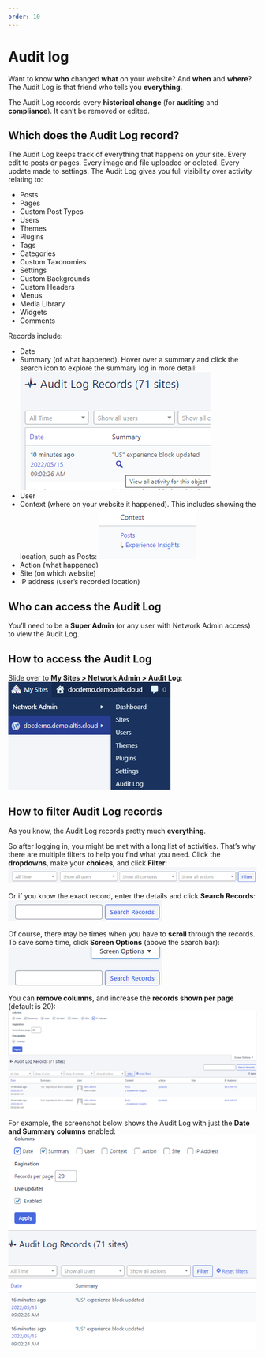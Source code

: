 ```yaml
---
order: 10
---
```


# Audit log

Want to know **who** changed **what** on your website? And **when** and **where**? The Audit Log is that friend who tells you **everything**. 

The Audit Log records every **historical change** (for **auditing** and **compliance**). It can’t be removed or edited.  

## Which does the Audit Log record?

The Audit Log keeps track of everything that happens on your site. Every edit to posts or pages. Every image and file uploaded or deleted. Every update made to settings. The Audit Log gives you full visibility over activity relating to:

- Posts
- Pages
- Custom Post Types
- Users
- Themes
- Plugins
- Tags
- Categories
- Custom Taxonomies
- Settings
- Custom Backgrounds
- Custom Headers
- Menus
- Media Library
- Widgets
- Comments

Records include:

- Date
- Summary (of what happened). Hover over a summary and click the search icon to explore the summary log in more detail:
	 ![](../assets/audit-log-image3.png)
- User 
- Context (where on your website it happened). This includes showing the location, such as Posts:
	![](../assets/audit-log-image4.png)
- Action (what happened)
- Site (on which website)
- IP address (user’s recorded location)

## Who can access the Audit Log

You’ll need to be a **Super Admin** (or any user with Network Admin access) to view the Audit Log. 

## How to access the Audit Log

Slide over to **My Sites > Network Admin > Audit Log**:
![](../assets/audit-log-image6.png)

## How to filter Audit Log records

As you know, the Audit Log records pretty much **everything**. 

So after logging in, you might be met with a long list of activities. That’s why there are multiple filters to help you find what you need. Click the **dropdowns**, make your **choices**, and click **Filter**:
![](../assets/audit-log-image5.png)

Or if you know the exact record, enter the details and click **Search Records**:
![](../assets/audit-log-image8.png)

Of course, there may be times when you have to **scroll** through the records. To save some time, click **Screen Options** (above the search bar):
![](../assets/audit-log-image7.png)

You can **remove columns**, and increase the **records shown per page** (default is 20):
![](../assets/audit-log-image2.png)

For example, the screenshot below shows the Audit Log with just the **Date and Summary columns** enabled:
![](../assets/audit-log-image1.png)
